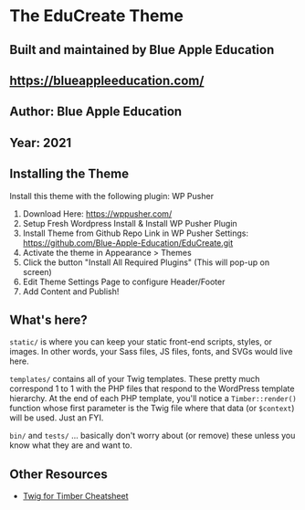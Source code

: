 # The EduCreate Theme

## Built and maintained by Blue Apple Education
##
## https://blueappleeducation.com/
##
## Author: Blue Apple Education
##
## Year: 2021

## Installing the Theme

Install this theme with the following plugin: WP Pusher

1. Download Here: https://wppusher.com/
2. Setup Fresh Wordpress Install & Install WP Pusher Plugin
3. Install Theme from Github Repo Link in WP Pusher Settings: https://github.com/Blue-Apple-Education/EduCreate.git
4. Activate the theme in Appearance > Themes
5. Click the button "Install All Required Plugins" (This will pop-up on screen)
6. Edit Theme Settings Page to configure Header/Footer
7. Add Content and Publish!

## What's here?

`static/` is where you can keep your static front-end scripts, styles, or images. In other words, your Sass files, JS files, fonts, and SVGs would live here.

`templates/` contains all of your Twig templates. These pretty much correspond 1 to 1 with the PHP files that respond to the WordPress template hierarchy. At the end of each PHP template, you'll notice a `Timber::render()` function whose first parameter is the Twig file where that data (or `$context`) will be used. Just an FYI.

`bin/` and `tests/` ... basically don't worry about (or remove) these unless you know what they are and want to.

## Other Resources

- [Twig for Timber Cheatsheet](http://notlaura.com/the-twig-for-timber-cheatsheet/)

